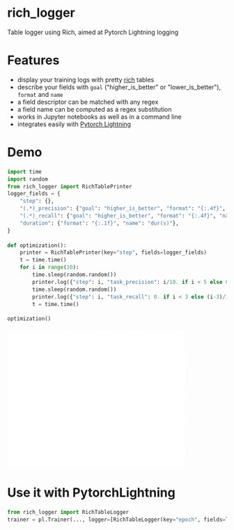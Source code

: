 # rich_logger
Table logger using Rich, aimed at Pytorch Lightning logging

# Features

- display your training logs with pretty [rich](https://github.com/willmcgugan/rich) tables 
- describe your fields with `goal` ("higher_is_better" or "lower_is_better"), `format` and `name`
- a field descriptor can be matched with any regex
- a field name can be computed as a regex substitution
- works in Jupyter notebooks as well as in a command line
- integrates easily with [Pytorch Lightning](https://github.com/PyTorchLightning/pytorch-lightning)

# Demo
```python
import time
import random
from rich_logger import RichTablePrinter
logger_fields = {
    "step": {},
    "(.*)_precision": {"goal": "higher_is_better", "format": "{:.4f}", "name": r"\1_p"},
    "(.*)_recall": {"goal": "higher_is_better", "format": "{:.4f}", "name": r"\1_r"},
    "duration": {"format": "{:.1f}", "name": "dur(s)"},
}

def optimization():
    printer = RichTablePrinter(key="step", fields=logger_fields)
    t = time.time()
    for i in range(10):
        time.sleep(random.random())
        printer.log({"step": i, "task_precision": i/10. if i < 5 else 0.5-(i-5)/10.})
        time.sleep(random.random())
        printer.log({"step": i, "task_recall": 0. if i < 3 else (i-3)/10., "duration": time.time() - t})
        t = time.time()
        
optimization()
```
![Demo](demo.gif)

# Use it with PytorchLightning
```python
from rich_logger import RichTableLogger
trainer = pl.Trainer(..., logger=[RichTableLogger(key="epoch", fields=logger_fields)])
```